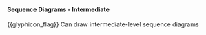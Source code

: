 <div id="title">

#### Sequence Diagrams - Intermediate

</div>

<span id="prereqs"><panel src="../../../uml/sequenceDiagrams/referenceFrames/unit-inElsewhere-asFlat.md" boilerplate header="{{ icon_prereq }} %%UML → Sequence Diagrams → Reference Frames%%" />
<panel src="../../../uml/sequenceDiagrams/objectDeletion/unit-inElsewhere-asFlat.md" boilerplate header="{{ icon_prereq }} %%UML :→ Sequence Diagrams → Object Deletion%%" />
<panel src="../../../uml/sequenceDiagrams/selfInvocation/unit-inElsewhere-asFlat.md" boilerplate header="{{ icon_prereq }} %%UML :→ Sequence Diagrams → Self-Invocation%%" />
<panel src="../../../uml/sequenceDiagrams/alternativePaths/unit-inElsewhere-asFlat.md" boilerplate header="{{ icon_prereq }} %%UML → Sequence Diagrams → Alternative Paths%%" />
<panel src="../../../uml/sequenceDiagrams/optionalPaths/unit-inElsewhere-asFlat.md" boilerplate header="{{ icon_prereq }} %%UML → Sequence Diagrams → Optional Paths%%" /></span>

<span id="outcomes">{{glyphicon_flag}} Can draw intermediate-level sequence diagrams</span>

<div id="body">



</div>

<div id="extras">

<include src="exercises.md" />

</div>